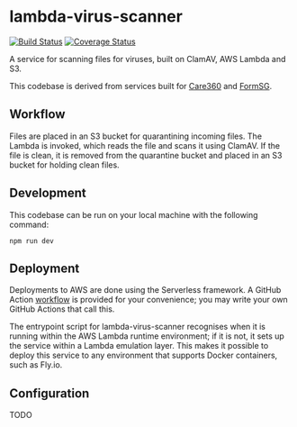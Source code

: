 # lambda-virus-scanner

[![Build Status](https://github.com/opengovsg/lambda-virus-scanner/actions/workflows/build.yml/badge.svg)](https://github.com/opengovsg/lambda-virus-scanner/actions/workflows/build.yml)
[![Coverage Status](https://coveralls.io/repos/github/opengovsg/lambda-virus-scanner/badge.svg?branch=main)](https://coveralls.io/github/opengovsg/lambda-virus-scanner?branch=main)


A service for scanning files for viruses, built on ClamAV, AWS Lambda and S3.

This codebase is derived from services built for 
[Care360](https://products.open.gov.sg/care360) and 
[FormSG](https://github.com/opengovsg/FormSG).

## Workflow

Files are placed in an S3 bucket for quarantining incoming files. The Lambda
is invoked, which reads the file and scans it using ClamAV. If the file is 
clean, it is removed from the quarantine bucket and placed in an S3 bucket
for holding clean files.

## Development

This codebase can be run on your local machine with the following command:

```
npm run dev
```

## Deployment

Deployments to AWS are done using the Serverless framework. A GitHub Action 
[workflow](./.github/workflows/deploy-aws.yml) is provided for your 
convenience; you may write your own GitHub Actions that call this.

The entrypoint script for lambda-virus-scanner recognises when it is running
within the AWS Lambda runtime environment; if it is not, it sets up the service
within a Lambda emulation layer. This makes it possible to deploy this service
to any environment that supports Docker containers, such as Fly.io.

## Configuration

TODO
